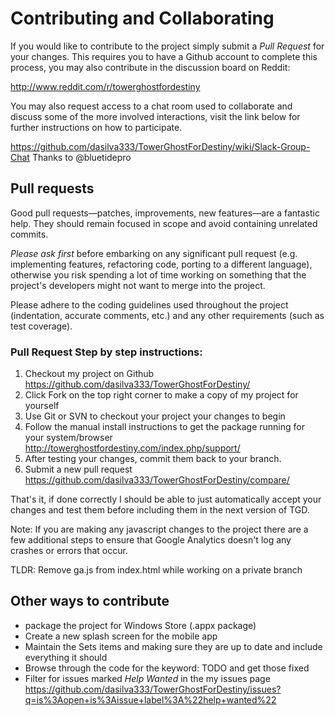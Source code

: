 # Contributing and Collaborating

If you would like to contribute to the project simply submit a *Pull Request* for your changes. This requires you to have a Github account to complete this process, you may also contribute in the discussion board on Reddit:

<http://www.reddit.com/r/towerghostfordestiny>

You may also request access to a chat room used to collaborate and discuss some of the more involved interactions, visit the link below for further instructions on how to participate.

<https://github.com/dasilva333/TowerGhostForDestiny/wiki/Slack-Group-Chat>
Thanks to @bluetidepro

## Pull requests

Good pull requests—patches, improvements, new features—are a fantastic help. They should remain focused in scope and avoid containing unrelated commits.

*Please ask first* before embarking on any significant pull request (e.g. implementing features, refactoring code, porting to a different language), otherwise you risk spending a lot of time working on something that the project's developers might not want to merge into the project.

Please adhere to the coding guidelines used throughout the project (indentation, accurate comments, etc.) and any other requirements (such as test coverage).

### Pull Request Step by step instructions:

1. Checkout my project on Github
https://github.com/dasilva333/TowerGhostForDestiny/
2. Click Fork on the top right corner to make a copy of my project for yourself
3. Use Git or SVN to checkout your project your changes to begin 
4. Follow the manual install instructions to get the package running for your system/browser
http://towerghostfordestiny.com/index.php/support/
5. After testing your changes, commit them back to your branch.
6. Submit a new pull request https://github.com/dasilva333/TowerGhostForDestiny/compare/

That's it, if done correctly I should be able to just automatically accept your changes and test them before including them in the next version of TGD.

Note: If you are making any javascript changes to the project there are a few additional steps to ensure that Google Analytics doesn't log any crashes or errors that occur.

TLDR: Remove ga.js from index.html while working on a private branch

## Other ways to contribute

- package the project for Windows Store (.appx package)
- Create a new splash screen for the mobile app
- Maintain the Sets items and making sure they are up to date and include everything it should
- Browse through the code for the keyword: TODO and get those fixed
- Filter for issues marked *Help Wanted* in the my issues page <https://github.com/dasilva333/TowerGhostForDestiny/issues?q=is%3Aopen+is%3Aissue+label%3A%22help+wanted%22>
